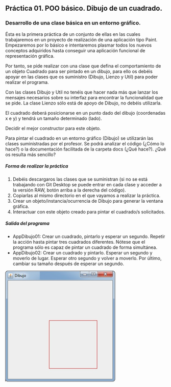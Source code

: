 ## Práctica 01. POO básico. Dibujo de un cuadrado. 
### Desarrollo de una clase básica en un entorno gráfico.

Ésta es la primera práctica de un conjunto de ellas en las cuales trabajaremos en un proyecto de realización de una aplicación tipo Paint. Empezaremos por lo básico e intentaremos plasmar todos los nuevos conceptos adquiridos hasta conseguir una aplicación funcional de representación gráfica.

Por tanto, se pide realizar con una clase que defina el comportamiento de un objeto Cuadrado para ser pintado en un dibujo, para ello os debéis apoyar en las clases que os suministro (Dibujo, Lienzo y Util) para poder realizar el programa. 

Con las clases Dibujo y Util no tenéis que hacer nada más que lanzar los mensajes necesarios sobre su interfaz para encontrar la funcionalidad que se pide. La clase Lienzo sólo está de apoyo de Dibujo, no debéis utilizarla.

El cuadrado deberá posicionarse en un punto dado del dibujo (coordenadas x e y) y tendrá un tamaño determinado (lado).

Decidir el mejor constructor para este objeto.

Para pintar el cuadrado en un entorno gráfico (Dibujo) se utilizarán las clases suministradas por el profesor. Se podrá analizar el código (¿Cómo lo hace?) o la documentación facilitada de la carpeta docs (¿Qué hace?). ¿Qué os resulta más sencillo?

##### Forma de realizar la práctica
1. Debéis descargaros las clases que se suministran (si no se está trabajando con Git Desktop se puede entrar en cada clase y acceder a la versión RAW, botón arriba a la derecha del código).
2. Copiarlas al mismo directorio en el que vayamos a realizar la práctica.
3. Crear un objeto/instancia/ocurrencia de Dibujo para generar la ventana gráfica.
4. Interactuar con este objeto creado para pintar el cuadrado/s solicitados.

##### Salida del programa
* AppDibujo01: Crear un cuadrado, pintarlo y esperar un segundo. Repetir la acción hasta pintar tres cuadrados diferentes. Nótese que el programa sólo es capaz de pintar un cuadrado de forma simultánea.
* AppDibujo02: Crear un cuadrado y pintarlo. Esperar un segundo y moverlo de lugar. Esperar otro segundo y volver a moverlo. Por último, cambiar su tamaño después de esperar un segundo.

![alt text](https://raw.githubusercontent.com/DavidContrerasICAI/javaCourseExamples/master/01.claseBasicaDibujo/output.jpg)


